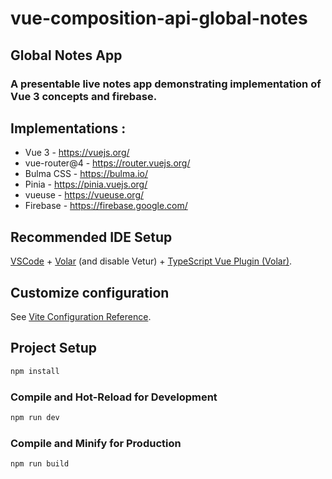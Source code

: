 # vue-composition-api-global-notes

## Global Notes App

### A presentable live notes app demonstrating implementation of Vue 3 concepts and firebase.

## Implementations :

- Vue 3 - https://vuejs.org/
- vue-router@4 - https://router.vuejs.org/
- Bulma CSS - https://bulma.io/
- Pinia - https://pinia.vuejs.org/
- vueuse - https://vueuse.org/
- Firebase - https://firebase.google.com/

## Recommended IDE Setup

[VSCode](https://code.visualstudio.com/) + [Volar](https://marketplace.visualstudio.com/items?itemName=Vue.volar) (and disable Vetur) + [TypeScript Vue Plugin (Volar)](https://marketplace.visualstudio.com/items?itemName=Vue.vscode-typescript-vue-plugin).

## Customize configuration

See [Vite Configuration Reference](https://vitejs.dev/config/).

## Project Setup

```sh
npm install
```

### Compile and Hot-Reload for Development

```sh
npm run dev
```

### Compile and Minify for Production

```sh
npm run build
```
